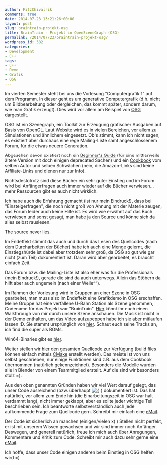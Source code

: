 ```yaml
---
author: FitzChivalrik
comments: true
date: 2014-07-23 13:21:26+00:00
layout: post
slug: braintrain-projekt-osg
title: BrainTrain - Projekt in OpenSceneGraph (OSG)
permalink: /2014/07/23/braintrain-projekt-osg/
wordpress_id: 382
categories:
- Development
- C++
tags:
- C++
- Demo
- Grafik
- OSG
---
```


Im vierten Semester steht bei uns die Vorlesung "Computergrafik 1" auf dem Programm. In dieser geht es um generative Computergrafik (d.h. nicht um Bildbearbeitung oder dergleichen, das kommt später, sondern darum, wie man Grafik erzeugt). Dies wird vor allem am Beispiel von [OSG](http://www.openscenegraph.org/) dargestellt.




OSG ist ein Szenegraph, ein Toolkit zur Erzeugung grafischer Ausgaben auf Basis von OpenGL. Laut Website wird es in vielen Bereichen, vor allem zu Simulationen und ähnlichem eingesetzt. Ob's stimmt, kann ich nicht sagen, es existiert aber durchaus eine rege Mailing-Liste samt angeschlossenem Forum, für die etwas neuere Generation.




Abgesehen davon existiert noch ein [Beginner's Guide](http://www.amazon.de/OpenSceneGraph-3-0-Beginners-Rui-Wang/dp/1849512825) (für eine mittlerweile ältere Version mit doch einigen deprecated Sachen) und ein [Cookbook](http://www.amazon.de/OpenSceneGraph-3-Cookbook-Rui-Wang/dp/184951688X/) vom selben Autor und selben Schwächen (nein, die Amazon-Links sind keine Affiliate-Links und dienen nur zur Info).




Nichtsdestotrotz sind diese Bücher ein sehr guter Einstieg und im Forum wird bei Anfängerfragen auch immer wieder auf die Bücher verwiesen…mehr Ressourcen gibt es auch nicht wirklich.




Ich habe auch die Erfahrung gemacht (ist nur mein Eindruck!), dass bei "Einsteigerfragen", die noch nicht groß von Ahnung mit der Materie zeugen, das Forum leider auch keine Hilfe ist. Es wird wie erwähnt auf das Buch verwiesen und sonst gesagt, man habe ja den Source und könne sich da alles selbst rauslesen.




The source never lies.




Im Endeffekt stimmt das auch und durch das Lesen des Quellcodes (nach dem Durcharbeiten der Bücher) habe ich auch eine Menge gelernt, die Einstiegshürde ist dabei aber trotzdem sehr groß, da OSG so gut wie gar nicht (zum Teil) dokumentiert ist. Daran wird aber gearbeitet, es braucht einfach Zeit.




Das Forum bzw. die Mailing-Liste ist also eher was für die Professionals (mein Eindruck!), gerade die sind da auch unterwegs. Allein das Stöbern da hilft aber auch ungemein (nach einer Weile^^).




Im Rahmen der Vorlesung wird in Gruppen an einer Szene in OSG gearbeitet, man muss also im Endeffekt eine Grafikdemo in OSG erschaffen. Meine Gruppe hat eine verfallene U-Bahn Station als Szene genommen, Codename für das Projekt war "BrainTrain". [Hier](http://youtu.be/Kck9t5S-lnk) könnt ihr euch einen Walkthrough von mir durch unsere Szene anschauen. Die Musik ist nicht in der Demo enthalten, um das Video aufzupeppen habe ich sie aber mitlaufen lassen :D. Sie stammt ursprünglich von [hier](http://www.nosoapradio.us/). Schaut euch seine Tracks an, ich find die super als BGMs.




Win64-Binaries gibt es [hier](https://dl.dropboxusercontent.com/u/19662246/BrainTrainWin64.7z).




Weiter stellen wir [hier](https://dl.dropboxusercontent.com/u/19662246/BrainTrainSources.7z) den gesamten Quellcode zur Verfügung (build files können einfach mittels [CMake](http://www.cmake.org/) erstellt werden). Das meiste ist von uns selbst geschrieben, nur einige Funktionen sind z.B. aus dem Cookbook übernommen (natürlich gekennzeichnet). Besonders die Modelle wurden alle in Blender von einem Teammitglied erstellt. Auf die sind wir besonders stolz =).




Aus den oben genannten Gründen haben wir viel Wert darauf gelegt, das unser Code ausreichend (bzw. überhaupt ![;)](http://www.pgunited.de/wp-includes/images/smilies/icon_wink.gif)  ) dokumentiert ist. Das hat natürlich, vor allem zum Ende hin (die Einarbeitungszeit in OSG war halt verdammt lang), nicht immer geklappt, aber es sollte jeder wichtige Teil beschrieben sein. Ich beantworte selbstverständlich auch jede aufkommende Frage zum Quellcode gern. Schreibt mir einfach eine [eMail](mailto:askme@pgunited.de?subject=Frage%20zum%20BrainTrain%20Source).




Der Code ist sicherlich an manchen (einigen/vielen x) ) Stellen nicht perfekt, er ist mit unserem Wissen gewachsen und wir sind immer noch Anfänger. Deswegen, und generell natürlich, freue ich mich auch über Anregungen, Kommentare und Kritik zum Code. Schreibt mir auch dazu sehr gerne eine [eMail](mailto:askme@pgunited.de?subject=Kommentar%20zum%20BrainTrain%20Source).




Ich hoffe, dass unser Code einigen anderen beim Einstieg in OSG helfen wird =)
